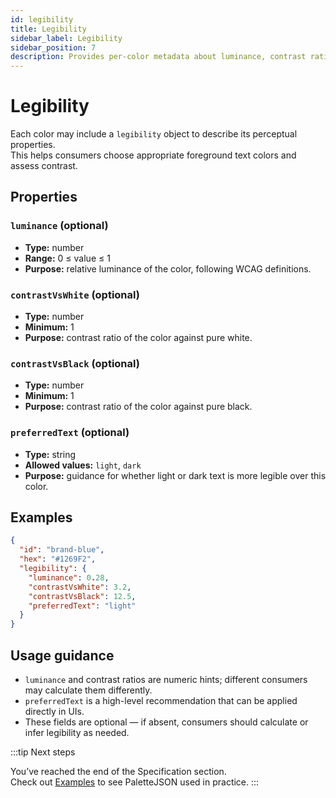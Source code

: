 ```yaml
---
id: legibility
title: Legibility
sidebar_label: Legibility
sidebar_position: 7
description: Provides per-color metadata about luminance, contrast ratios, and preferred text color for readability.
---
```


# Legibility

Each color may include a `legibility` object to describe its perceptual properties.  
This helps consumers choose appropriate foreground text colors and assess contrast.

## Properties

### `luminance` (optional)

- **Type:** number
- **Range:** 0 ≤ value ≤ 1
- **Purpose:** relative luminance of the color, following WCAG definitions.

### `contrastVsWhite` (optional)

- **Type:** number
- **Minimum:** 1
- **Purpose:** contrast ratio of the color against pure white.

### `contrastVsBlack` (optional)

- **Type:** number
- **Minimum:** 1
- **Purpose:** contrast ratio of the color against pure black.

### `preferredText` (optional)

- **Type:** string
- **Allowed values:** `light`, `dark`
- **Purpose:** guidance for whether light or dark text is more legible over this color.

## Examples

```json
{
  "id": "brand-blue",
  "hex": "#1269F2",
  "legibility": {
    "luminance": 0.28,
    "contrastVsWhite": 3.2,
    "contrastVsBlack": 12.5,
    "preferredText": "light"
  }
}
```

## Usage guidance

- `luminance` and contrast ratios are numeric hints; different consumers may calculate them differently.
- `preferredText` is a high-level recommendation that can be applied directly in UIs.
- These fields are optional — if absent, consumers should calculate or infer legibility as needed.

:::tip Next steps

You’ve reached the end of the Specification section.  
Check out [Examples](../examples.md) to see PaletteJSON used in practice.
:::
